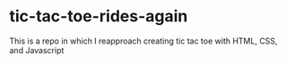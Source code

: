 # tic-tac-toe-rides-again
This is a repo in which I reapproach creating tic tac toe with HTML, CSS, and Javascript
